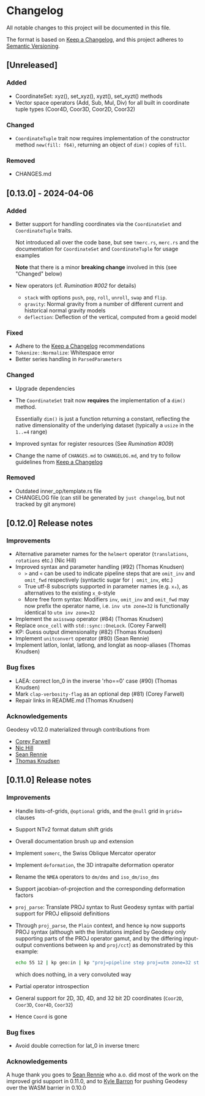 # Changelog

All notable changes to this project will be documented in this file.

The format is based on [Keep a Changelog](https://keepachangelog.com/en/1.1.0/),
and this project adheres to [Semantic Versioning](https://semver.org/spec/v2.0.0.html).

## [Unreleased]

### Added

- CoordinateSet: xyz(), set_xyz(), xyzt(), set_xyzt() methods
- Vector space operators (Add, Sub, Mul, Div) for all built
  in coordinate tuple types (Coor4D, Coor3D, Coor2D, Coor32)

### Changed

- `CoordinateTuple` trait now requires implementation of the constructor
  method `new(fill: f64)`, returning an object of `dim()` copies of `fill`.

### Removed

- CHANGES.md

## [0.13.0] - 2024-04-06

### Added

- Better support for handling coordinates via the `CoordinateSet` and
  `CoordinateTuple` traits.

  Not introduced all over the code base, but see `tmerc.rs`, `merc.rs`
  and the documentation for `CoordinateSet` and `CoordinateTuple` for
  usage examples

  **Note** that there is a minor **breaking change** involved in this
  (see "Changed" below)

- New operators (cf. *Rumination #002* for details)
  - `stack` with options `push`, `pop`, `roll`, `unroll`, `swap` and `flip`.
  - `gravity`: Normal gravity from a number of different current and
     historical normal gravity models
  - `deflection`: Deflection of the vertical, computed from a geoid model

### Fixed

- Adhere to the [Keep a Changelog](https://keepachangelog.com/en/1.1.0/)
  recommendations
- `Tokenize::Normalize`: Whitespace error
- Better series handling in `ParsedParameters`

### Changed

- Upgrade dependencies

- The `CoordinateSet` trait now **requires** the implementation
  of a `dim()` method.

  Essentially `dim()` is just a function returning a constant,
  reflecting the native dimensionality of the underlying dataset
  (typically a `usize` in the `1..=4` range)

- Improved syntax for register resources (See *Rumination #009*)

- Change the name of `CHANGES.md` to `CHANGELOG.md`, and try to follow guidelines from [Keep a Changelog](https://keepachangelog.com/en/1.1.0/)

### Removed

- Outdated inner_op/template.rs file
- CHANGELOG file (can still be generated by `just changelog`, but not
  tracked by git anymore)

## [0.12.0] Release notes

### Improvements

- Alternative parameter names for the `helmert` operator (`translations`, `rotations` etc.) (Nic Hill)
- Improved syntax and parameter handling (#92) (Thomas Knudsen)
  - `>` and `<` can be used to indicate pipeline steps that are `omit_inv` and `omit_fwd` respectively (syntactic sugar for `| omit_inv`, etc.)
  - True utf-8 subscripts supported in parameter names (e.g. `x₀`), as alternatives to the existing `x_0`-style
  - More free form syntax: Modifiers `inv`, `omit_inv` and `omit_fwd` may now prefix the operator name, i.e. `inv utm zone=32` is functionally identical to `utm inv zone=32`
- Implement the `axisswap` operator (#84) (Thomas Knudsen)
- Replace `once_cell` with `std::sync::OneLock`. (Corey Farwell)
- KP: Guess output dimensionality (#82) (Thomas Knudsen)
- Implement `unitconvert` operator (#80) (Sean Rennie)
- Implement latlon, lonlat, latlong, and longlat as noop-aliases (Thomas Knudsen)

### Bug fixes

- LAEA: correct lon_0 in the inverse 'rho==0' case (#90) (Thomas Knudsen)
- Mark `clap-verbosity-flag` as an optional dep (#81) (Corey Farwell)
- Repair links in README.md (Thomas Knudsen)

### Acknowledgements

Geodesy v0.12.0 materialized through contributions from

- [Corey Farwell](https://github.com/frewsxcv)
- [Nic Hill](https://github.com/nrhill1)
- [Sean Rennie](https://github.com/Rennzie)
- [Thomas Knudsen](https://github.com/busstoptaktik)

## [0.11.0] Release notes

### Improvements

- Handle lists-of-grids, `@optional` grids, and the `@null` grid in `grids=` clauses
- Support NTv2 format datum shift grids
- Overall documentation brush up and extension
- Implement `somerc`, the Swiss Oblique Mercator operator
- Implement `deformation`, the 3D intrapalte deformation operator
- Rename the `NMEA` operators to `dm/dms` and `iso_dm/iso_dms`
- Support jacobian-of-projection and the corresponding deformation factors
- `proj_parse`: Translate PROJ syntax to Rust Geodesy syntax
  with partial support for PROJ ellipsoid definitions
- Through `proj_parse`, the `Plain` context, and hence `kp` now supports PROJ syntax
  (although with the limitations implied by Geodesy only supporting parts of the PROJ
  operator gamut, and by the differing input-output conventions between `kp` and `proj/cct`)
  as demonstrated by this example:

   ```sh
   echo 55 12 | kp geo:in | kp "proj=pipeline step proj=utm zone=32 step inv proj=utm zone=32" | kp geo:out
   ```

  which does nothing, in a very convoluted way
- Partial operator introspection
- General support for 2D, 3D, 4D, and 32 bit 2D coordinates (`Coor2D`, `Coor3D`, `Coor4D`, `Coor32`)
- Hence `Coord` is gone

### Bug fixes

- Avoid double correction for lat_0 in inverse tmerc

### Acknowledgements

A huge thank you goes to [Sean Rennie](https://github.com/Rennzie) who a.o. did most of the work on the improved grid support in 0.11.0, and to [Kyle Barron](https://github.com/kylebarron) for pushing Geodesy over the WASM barrier in 0.10.0
